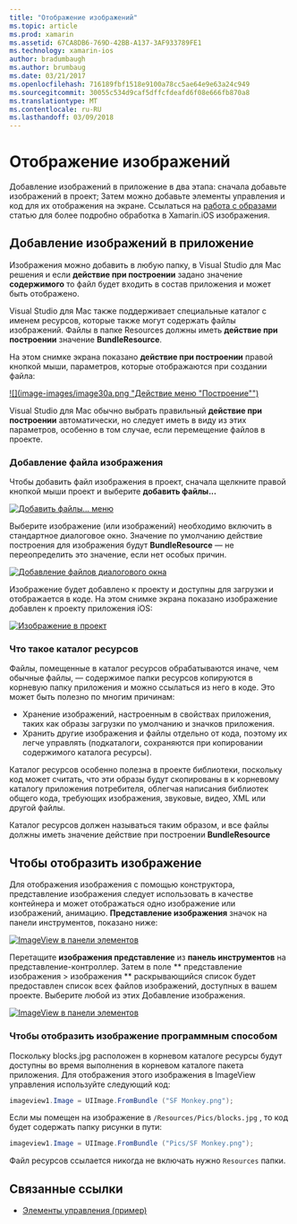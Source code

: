 ```yaml
---
title: "Отображение изображений"
ms.topic: article
ms.prod: xamarin
ms.assetid: 67CA8DB6-769D-42BB-A137-3AF933789FE1
ms.technology: xamarin-ios
author: bradumbaugh
ms.author: brumbaug
ms.date: 03/21/2017
ms.openlocfilehash: 716189fbf1518e9100a78cc5ae64e9e63a24c949
ms.sourcegitcommit: 30055c534d9caf5dffcfdeafd6f08e666fb870a8
ms.translationtype: MT
ms.contentlocale: ru-RU
ms.lasthandoff: 03/09/2018
---
```

# <a name="displaying-images"></a>Отображение изображений

Добавление изображений в приложение в два этапа: сначала добавьте изображений в проект; Затем можно добавьте элементы управления и код для их отображения на экране. Ссылаться на [работа с образами](~/ios/app-fundamentals/images-icons/index.md) статью для более подробно обработка в Xamarin.iOS изображения.

## <a name="adding-images-to-your-app"></a>Добавление изображений в приложение

Изображения можно добавить в любую папку, в Visual Studio для Mac решения и если **действие при построении** задано значение **содержимого** то файл будет входить в состав приложения и может быть отображено.

Visual Studio для Mac также поддерживает специальные каталог с именем ресурсов, которые также могут содержать файлы изображений. Файлы в папке Resources должны иметь **действие при построении** значение **BundleResource**.

На этом снимке экрана показано **действие при построении** правой кнопкой мыши, параметров, которые отображаются при создании файла:

 [![](image-images/image30a.png "Действие меню "Построение"")](image-images/image30a.png#lightbox)

Visual Studio для Mac обычно выбрать правильный **действие при построении** автоматически, но следует иметь в виду из этих параметров, особенно в том случае, если перемещение файлов в проекте.

### <a name="adding-an-image-file"></a>Добавление файла изображения

Чтобы добавить файл изображения в проект, сначала щелкните правой кнопкой мыши проект и выберите **добавить файлы...**

 [![](image-images/image31a.png "Добавить файлы... меню")](image-images/image31a.png#lightbox)

Выберите изображение (или изображений) необходимо включить в стандартное диалоговое окно. Значение по умолчанию действие построения для изображения будут **BundleResource** — не переопределить это значение, если нет особых причин.

 [![](image-images/image32a.png "Добавление файлов диалогового окна")](image-images/image32a.png#lightbox)

Изображение будет добавлено к проекту и доступны для загрузки и отображается в коде. На этом снимке экрана показано изображение добавлен к проекту приложения iOS:

 [![](image-images/image33a.png "Изображение в проект")](image-images/image33a.png#lightbox)

### <a name="what-is-the-resources-directory"></a>Что такое каталог ресурсов

Файлы, помещенные в каталог ресурсов обрабатываются иначе, чем обычные файлы, — содержимое папки ресурсов копируются в корневую папку приложения и можно ссылаться из него в коде. Это может быть полезно по многим причинам:

-  Хранение изображений, настроенным в свойствах приложения, таких как образы загрузки по умолчанию и значков приложения.
-  Хранить другие изображения и файлы отдельно от кода, поэтому их легче управлять (подкаталоги, сохраняются при копировании содержимого каталога ресурсы).


Каталог ресурсов особенно полезна в проекте библиотеки, поскольку код может считать, что эти образы будут скопированы в к корневому каталогу приложения потребителя, облегчая написания библиотек общего кода, требующих изображения, звуковые, видео, XML или другой файлы.



Каталог ресурсов должен называться таким образом, и все файлы должны иметь значение действие при построении **BundleResource**

## <a name="displaying-the-image"></a>Чтобы отобразить изображение

Для отображения изображения с помощью конструктора, представление изображения следует использовать в качестве контейнера и может отображаться одно изображение или изображений, анимацию. **Представление изображения** значок на панели инструментов, показано ниже:

 [![](image-images/image35a.png "ImageView в панели элементов")](image-images/image35.png#lightbox)

Перетащите **изображения представление** из **панель инструментов** на представление-контроллер. Затем в поле ** представление изображения > изображения ** раскрывающийся список будет предоставлен список всех файлов изображений, доступных в вашем проекте. Выберите любой из этих Добавление изображения.

 [![](image-images/image36a.png "ImageView в панели элементов")](image-images/image36.png#lightbox)

### <a name="displaying-the-image-programmatically"></a>Чтобы отобразить изображение программным способом

Поскольку blocks.jpg расположен в корневом каталоге ресурсы будут доступны во время выполнения в корневом каталоге пакета приложения. Для отображения этого изображения в ImageView управления используйте следующий код:

```csharp
imageview1.Image = UIImage.FromBundle ("SF Monkey.png");
```

Если мы помещен на изображение в `/Resources/Pics/blocks.jpg` , то код будет содержать папку рисунки в пути:

```csharp
imageview1.Image = UIImage.FromBundle ("Pics/SF Monkey.png");
```

Файл ресурсов ссылается никогда не включать нужно `Resources` папки.


## <a name="related-links"></a>Связанные ссылки

- [Элементы управления (пример)](https://developer.xamarin.com/samples/Controls/)
